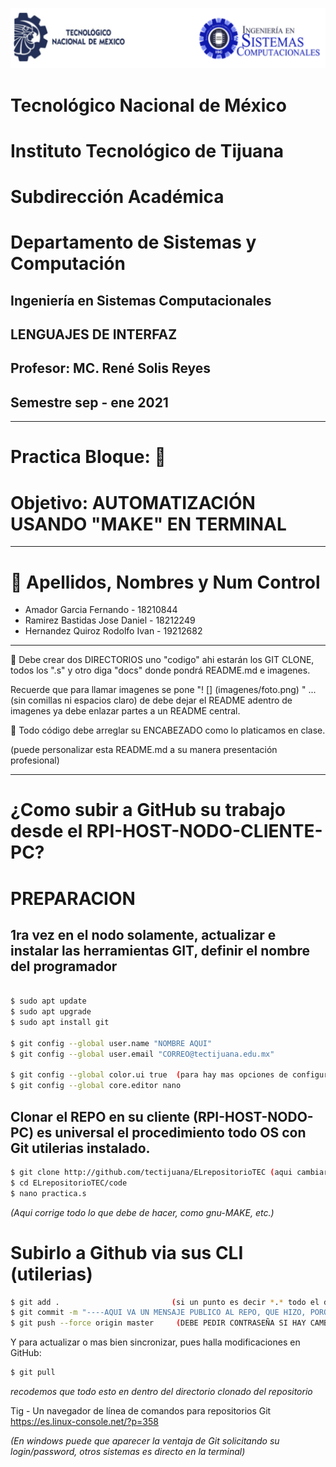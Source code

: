 ![](imagen/portadatcnm.png)

#    Tecnológico Nacional de México
#   Instituto Tecnológico de Tijuana
#        Subdirección Académica
# Departamento de Sistemas y Computación
##  Ingeniería en Sistemas Computacionales
##        LENGUAJES DE INTERFAZ
##   Profesor: MC. René Solis Reyes
##     Semestre sep - ene 2021
----
# Practica Bloque: 📝
# Objetivo:  AUTOMATIZACIÓN USANDO "MAKE" EN TERMINAL
----

# 📝 Apellidos, Nombres y Num Control
  - Amador Garcia Fernando  - 18210844
  - Ramirez Bastidas Jose Daniel - 18212249
  - Hernandez Quiroz Rodolfo Ivan - 19212682

-----

📝  Debe crear dos DIRECTORIOS uno  "codigo"  ahi estarán los GIT CLONE, todos los ".s" y otro diga "docs" donde pondrá README.md e imagenes.

Recuerde que para llamar imagenes se pone "! [] (imagenes/foto.png) "    ...(sin comillas ni espacios claro) de debe dejar el README adentro de imagenes ya debe enlazar partes a un README central.


📝  Todo código debe arreglar su ENCABEZADO como lo platicamos en clase.

(puede personalizar esta README.md a su manera presentación profesional)

---

# ¿Como subir a GitHub su trabajo desde el RPI-HOST-NODO-CLIENTE-PC?

# PREPARACION
## 1ra vez en el nodo solamente, actualizar e instalar las herramientas GIT, definir el nombre del programador
```bash

$ sudo apt update
$ sudo apt upgrade
$ sudo apt install git

$ git config --global user.name "NOMBRE AQUI"
$ git config --global user.email "CORREO@tectijuana.edu.mx"

$ git config --global color.ui true  (para hay mas opciones de configuración)
$ git config --global core.editor nano
```

## Clonar el REPO en su cliente (RPI-HOST-NODO-PC) es universal el procedimiento todo OS con Git utilerias instalado.
```bash
$ git clone http://github.com/tectijuana/ELrepositorioTEC (aqui cambiar claro)
$ cd ELrepositorioTEC/code
$ nano practica.s
```

_(Aqui corrige todo lo que debe de hacer, como  gnu-MAKE, etc.)_

# Subirlo a Github via sus CLI (utilerias)

```bash
$ git add .                         (si un punto es decir *.* todo el directorio
$ git commit -m "----AQUI VA UN MENSAJE PUBLICO AL REPO, QUE HIZO, PORQUE,ETC------" (entre comillas)
$ git push --force origin master     (DEBE PEDIR CONTRASEÑA SI HAY CAMBIOS)
```

Y para actualizar o mas bien sincronizar, pues halla modificaciones en GitHub:
```bash
$ git pull
```
_recodemos que todo esto en dentro del directorio clonado del repositorio_

Tig - Un navegador de línea de comandos para repositorios Git
https://es.linux-console.net/?p=358

_(En windows puede que aparecer la ventaja de Git solicitando su login/password, otros sistemas es directo en la terminal)_


